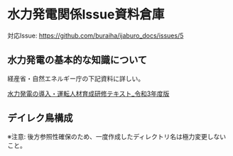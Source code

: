 # 水力発電関係Issue資料倉庫

対応Issue: <https://github.com/buraiha/ijaburo_docs/issues/5>

## 水力発電の基本的な知識について

経産省・自然エネルギー庁の下記資料に詳しい。

[水力発電の導入・運転人材育成研修テキスト_令和3年度版](./images/水力発電の導入・運転人材育成研修テキスト_令和3年度版.pdf)

## デイレク鳥構成

※注意: 後方参照性確保のため、一度作成したディレクトリ名は極力変更しないこと。
